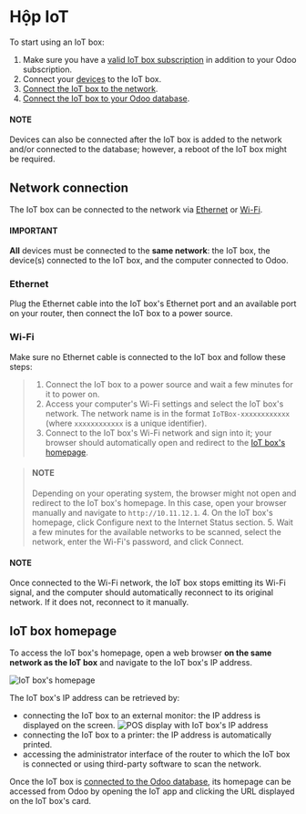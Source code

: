 # Hộp IoT

To start using an IoT box:

1. Make sure you have a [valid IoT box subscription](../iot.md#iot-iot-iot-subscription) in addition to
   your Odoo subscription.
2. Connect your [devices](devices.md) to the IoT box.
3. [Connect the IoT box to the network](#iot-iot-box-network).
4. [Connect the IoT box to your Odoo database](connect.md).

#### NOTE
Devices can also be connected after the IoT box is added to the network and/or connected to the
database; however, a reboot of the IoT box might be required.

<a id="iot-iot-box-network"></a>

## Network connection

The IoT box can be connected to the network via [Ethernet](#iot-iot-box-network-ethernet) or
[Wi-Fi](#iot-iot-box-network-wifi).

#### IMPORTANT
**All** devices must be connected to the **same network**: the IoT box, the device(s) connected
to the IoT box, and the computer connected to Odoo.

<a id="iot-iot-box-network-ethernet"></a>

### Ethernet

Plug the Ethernet cable into the IoT box's Ethernet port and an available port on your router, then
connect the IoT box to a power source.

<a id="iot-iot-box-network-wifi"></a>

### Wi-Fi

Make sure no Ethernet cable is connected to the IoT box and follow these steps:

> 1. Connect the IoT box to a power source and wait a few minutes for it to power on.
> 2. Access your computer's Wi-Fi settings and select the IoT box's network. The network name is in
>    the format `IoTBox-xxxxxxxxxxxx` (where `xxxxxxxxxxxx` is a unique identifier).
> 3. Connect to the IoT box's Wi-Fi network and sign into it; your browser should automatically
>    open and redirect to the [IoT box's homepage](#iot-iot-box-homepage).

>    #### NOTE
>    Depending on your operating system, the browser might not open and redirect to the IoT box's
>    homepage. In this case, open your browser manually and navigate to `http://10.11.12.1`.
> 4. On the IoT box's homepage, click Configure next to the Internet Status
>    section.
> 5. Wait a few minutes for the available networks to be scanned, select the network, enter the
>    Wi-Fi's password, and click Connect.

#### NOTE
Once connected to the Wi-Fi network, the IoT box stops emitting its Wi-Fi signal, and the
computer should automatically reconnect to its original network. If it does not, reconnect to it
manually.

<a id="iot-iot-box-homepage"></a>

## IoT box homepage

To access the IoT box's homepage, open a web browser **on the same network as the IoT box** and
navigate to the IoT box's IP address.

![IoT box's homepage](applications/general/iot/iot_box/iot-homepage.png)

The IoT box's IP address can be retrieved by:

- connecting the IoT box to an external monitor: the IP address is displayed on the screen.
  ![POS display with IoT box's IP address](applications/general/iot/iot_box/iot-pos-display.png)
- connecting the IoT box to a printer: the IP address is automatically printed.
- accessing the administrator interface of the router to which the IoT box is connected or using
  third-party software to scan the network.

Once the IoT box is [connected to the Odoo database](connect.md), its homepage can be accessed
from Odoo by opening the IoT app and clicking the URL displayed on the IoT box's card.

